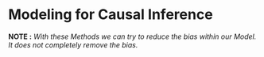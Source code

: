 # Modeling for Causal Inference









**NOTE :** _With these Methods we can try to reduce the bias within our Model. It does not completely remove the bias._

